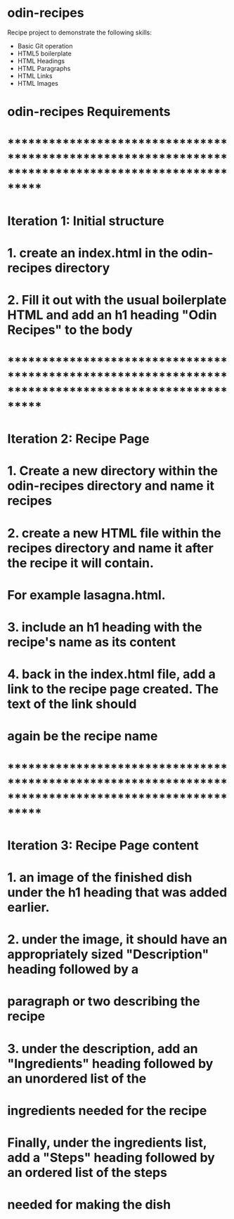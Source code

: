 # odin-recipes

Recipe project to demonstrate the following skills:

- Basic Git operation
- HTML5 boilerplate
- HTML Headings
- HTML Paragraphs
- HTML Links
- HTML Images

# odin-recipes Requirements

# *****************************************************************************************************

# Iteration 1: Initial structure
# 1. create an index.html in the odin-recipes directory
# 2. Fill it out with the usual boilerplate HTML and add an h1 heading "Odin Recipes" to the body

# *****************************************************************************************************

# Iteration 2: Recipe Page
# 1. Create a new directory within the odin-recipes directory and name it recipes
# 2. create a new HTML file within the recipes directory and name it after the recipe it will contain. 
# For example lasagna.html. 
# 3. include an h1 heading with the recipe's name as its content
# 4. back in the index.html file, add a link to the recipe page created. The text of the link should 
# again be the recipe name

# *****************************************************************************************************

# Iteration 3: Recipe Page content
# 1. an image of the finished dish under the h1 heading that was added earlier.
# 2. under the image, it should have an appropriately sized "Description" heading followed by a
# paragraph or two describing the recipe
# 3. under the description, add an "Ingredients" heading followed by an unordered list of the 
# ingredients needed for the recipe
# Finally, under the ingredients list, add a "Steps" heading followed by an ordered list of the steps
# needed for making the dish